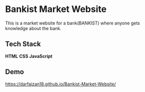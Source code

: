 
# Bankist Market Website

This is a market website for a bank(BANKIST) where anyone gets knowledge about the bank.


## Tech Stack

**HTML**  **CSS** **JavaScript** 


## Demo

https://darfaizan18.github.io/Bankist-Market-Website/
```

